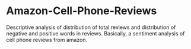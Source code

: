 # Amazon-Cell-Phone-Reviews
Descriptive analysis of distribution of total reviews and distribution of negative and positive words in reviews. Basically, a sentiment analysis of cell phone reviews from amazon.
